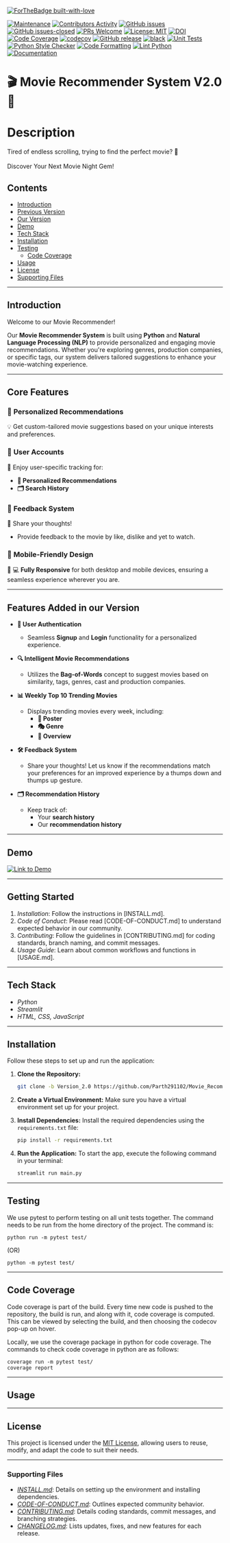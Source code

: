 [![ForTheBadge built-with-love](http://ForTheBadge.com/images/badges/built-with-love.svg)](https://github.com/MadhurDixit13)



[![Maintenance](https://img.shields.io/badge/Maintained%3F-yes-green.svg)](https://github.com/nikki1234567/MovieRecommender/graphs/commit-activity) [![Contributors Activity](https://img.shields.io/github/commit-activity/m/nikki1234567/MovieRecommender)](https://github.com/nikki1234567/MovieRecommender/pulse) [![GitHub issues](https://img.shields.io/github/issues/nikki1234567/MovieRecommender.svg)](https://github.com/nikki1234567/MovieRecommender/issues) [![GitHub issues-closed](https://img.shields.io/github/issues-closed-raw/nikki1234567/MovieRecommender)](https://github.com/nikki1234567/MovieRecommender/issues?q=is%3Aissue+is%3Aclosed) [![PRs Welcome](https://img.shields.io/badge/PRs-welcome-brightgreen.svg?style=flat-square)](http://makeapullrequest.com) [![License: MIT](https://img.shields.io/badge/License-MIT-red.svg)](https://opensource.org/licenses/MIT) [![DOI](https://zenodo.org/badge/DOI/10.5281/zenodo.14027294.svg)](https://doi.org/10.5281/zenodo.14027294) [![Code Coverage](https://github.com/nikki1234567/MovieRecommender/actions/workflows/codecov.yml/badge.svg)](https://github.com/nikki1234567/MovieRecommender/actions/workflows/codecov.yml) [![codecov](https://codecov.io/gh/nikki1234567/MovieRecommender/graph/badge.svg?token=9NGWAJ7BST)](https://codecov.io/gh/nikki1234567/MovieRecommender) [![GitHub release](https://img.shields.io/github/release/nikki1234567/MovieRecommender.svg)](https://github.com/nikki1234567/MovieRecommender/releases) [![black](https://img.shields.io/badge/StyleChecker-black-purple.svg)](https://pypi.org/project/black/) 
[![Unit Tests](https://github.com/nikki1234567/MovieRecommender/actions/workflows/test.yml/badge.svg)](https://github.com/nikki1234567/MovieRecommender/actions/workflows/test.yml)
[![Python Style Checker](https://github.com/nikki1234567/MovieRecommender/actions/workflows/python_style_checker.yml/badge.svg)](https://github.com/nikki1234567/MovieRecommender/actions/workflows/python_style_checker.yml)
[![Code Formatting](https://github.com/nikki1234567/MovieRecommender/actions/workflows/code_formatting.yml/badge.svg)](https://github.com/nikki1234567/MovieRecommender/actions/workflows/code_formatting.yml)
[![Lint Python](https://github.com/nikki1234567/MovieRecommender/actions/workflows/syntax_checker.yml/badge.svg)](https://github.com/nikki1234567/MovieRecommender/actions/workflows/syntax_checker.yml)
[![Documentation](https://img.shields.io/badge/Documentation-Wiki-blue.svg)](https://github.com/nikki1234567/MovieRecommender/wiki)


# 🎬 Movie Recommender System V2.0 🎥

# Description
Tired of endless scrolling, trying to find the perfect movie? 🍿<br><br>
Discover Your Next Movie Night Gem!<br>


## Contents
- [Introduction](#introduction)
- [Previous Version](#core-features)
- [Our Version](#features-added-in-our-version)
- [Demo](#demo)
- [Tech Stack](#tech-stack) 
- [Installation](#installation)
- [Testing](#testing)
  - [Code Coverage](#code-coverage)
- [Usage](#usage)
- [License](#lincense)
- [Supporting Files](supporting-files)

---

## Introduction   
Welcome to our Movie Recommender!  

Our **Movie Recommender System** is built using **Python** and **Natural Language Processing (NLP)** to provide personalized and engaging movie recommendations. Whether you're exploring genres, production companies, or specific tags, our system delivers tailored suggestions to enhance your movie-watching experience.

---

## Core Features 

### 🎯 **Personalized Recommendations**  
💡 Get custom-tailored movie suggestions based on your unique interests and preferences.  

### 👤 **User Accounts**  
🔐 Enjoy user-specific tracking for:  
- **🎥 Personalized Recommendations**   
- **🗂 Search History**  

### 💬 **Feedback System**  
📝 Share your thoughts!  
- Provide feedback to the movie by like, dislike and yet to watch.  

### 📱 **Mobile-Friendly Design**  
📱 💻 **Fully Responsive** for both desktop and mobile devices, ensuring a seamless experience wherever you are.  

---  

## Features Added in our Version  

- **🔐 User Authentication**  
  - Seamless **Signup** and **Login** functionality for a personalized experience.

- **🔍 Intelligent Movie Recommendations**  
  - Utilizes the **Bag-of-Words** concept to suggest movies based on similarity, tags, genres, cast and production companies.  

- **📊 Weekly Top 10 Trending Movies**  
  - Displays trending movies every week, including:  
    - **🎥 Poster**  
    - **🎭 Genre**  
    - **📝 Overview**  

- **🛠 Feedback System**  
  - Share your thoughts! Let us know if the recommendations match your preferences for an improved experience by a thumps down and thumps up gesture. 

- **🗂 Recommendation History**  
  - Keep track of:  
    - Your **search history**  
    - Our **recommendation history**     
---

## Demo
[![Link to Demo](https://github.com/user-attachments/assets/9f0facb6-bf24-4288-9117-f2ceab69e148)](https://drive.google.com/file/d/1_EkBOV__bC8n0r8TRxF73vQg_7AMzNDZ/view?usp=drive_link)

---

## Getting Started  
1. *Installation*: Follow the instructions in [INSTALL.md].
2. *Code of Conduct*: Please read [CODE-OF-CONDUCT.md] to understand expected behavior in our community.
3. *Contributing*: Follow the guidelines in [CONTRIBUTING.md] for coding standards, branch naming, and commit messages.
4. *Usage Guide*: Learn about common workflows and functions in [USAGE.md].

---

## Tech Stack
- *Python*
- *Streamlit*
- *HTML, CSS, JavaScript*

---

## Installation

Follow these steps to set up and run the application:

1. **Clone the Repository:** 
    ```bash
    git clone -b Version_2.0 https://github.com/Parth291102/Movie_Recommender.git
    ```

2. **Create a Virtual Environment:** 
   Make sure you have a virtual environment set up for your project.

3. **Install Dependencies:**
   Install the required dependencies using the `requirements.txt` file:
   ```bash
   pip install -r requirements.txt
   ```

4. **Run the Application:**
   To start the app, execute the following command in your terminal:
   ```bash
   streamlit run main.py
   ```
---

## Testing

  We use pytest to perform testing on all unit tests together. The command needs to be run from the home directory of the project. The command is:

  ```
  python run -m pytest test/
  ```
  (OR)
  ```
  python -m pytest test/
  ```
---

## Code Coverage

Code coverage is part of the build. Every time new code is pushed to the repository, the build is run, and along with it, code coverage is computed. This can be viewed by selecting the build, and then choosing the codecov pop-up on hover.

Locally, we use the coverage package in python for code coverage. The commands to check code coverage in python are as follows:

```
coverage run -m pytest test/
coverage report
```

---

## Usage


---

## License   
This project is licensed under the [MIT License](LICENSE.md), allowing users to reuse, modify, and adapt the code to suit their needs.  

---

### Supporting Files

- *[INSTALL.md](Install.md)*: Details on setting up the environment and installing dependencies.
- *[CODE-OF-CONDUCT.md](CODE_OF_CONDUCT.md)*: Outlines expected community behavior.
- *[CONTRIBUTING.md](CONTRIBUTING.md)*: Details coding standards, commit messages, and branching strategies.
- *[CHANGELOG.md](https://github.com/Parth291102/Movie_Recommender/issues)*: Lists updates, fixes, and new features for each release.
